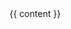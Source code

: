 <header>

</header>

<div id="flex-body">
  <div id="content-wrapper">
    {{ content }}
  </div>
  <scroll-top-button></scroll-top-button>
</div>
    
<footer>

</footer>
